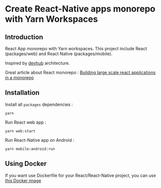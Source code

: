 # Create React-Native apps monorepo with Yarn Workspaces

## Introduction

React App monorepo with Yarn workspaces. This project include React (packages/web) and React Native (packages/mobile).

Inspired by [devhub](https://github.com/devhubapp/devhub) architecture.

Great article about React monorepo : [Building large scale react applications in a monorepo](https://medium.com/@luisvieira_gmr/building-large-scale-react-applications-in-a-monorepo-91cd4637c131)

## Installation

Install all `packages` dependencies :

`yarn`

Run React web app :

`yarn web:start`

Run React-Native app on Android :

`yarn mobile:android:run`

## Using Docker

If you want use Dockerfile for your React/React-Native project, you can use [this Docker image](https://github.com/stephane-r/react-native-docker)
